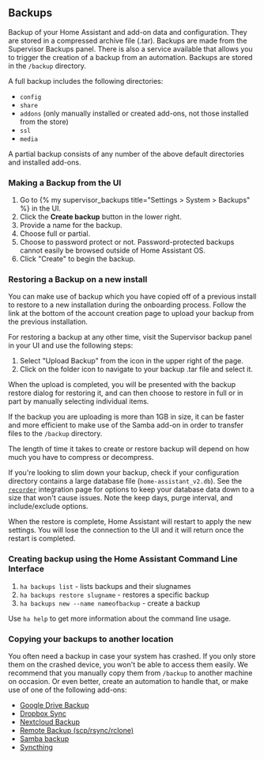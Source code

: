 ## Backups

Backup of your Home Assistant and add-on data and configuration. They are stored in a compressed archive file (.tar). Backups are made from the Supervisor Backups panel. There is also a service available that allows you to trigger the creation of a backup from an automation. Backups are stored in the `/backup` directory.

A full backup includes the following directories:

* `config`
* `share`
* `addons` (only manually installed or created add-ons, not those installed from the store)
* `ssl`
* `media`

A partial backup consists of any number of the above default directories and installed add-ons.

### Making a Backup from the UI

1. Go to {% my supervisor_backups title="Settings > System > Backups" %} in the UI.
2. Click the **Create backup** button in the lower right.
3. Provide a name for the backup.
4. Choose full or partial.
5. Choose to password protect or not. Password-protected backups cannot easily be browsed outside of Home Assistant OS.
6. Click "Create" to begin the backup.

### Restoring a Backup on a new install

You can make use of backup which you have copied off of a previous install to restore to a new installation during the onboarding process. Follow the link at the bottom of the account creation page to upload your backup from the previous installation.

For restoring a backup at any other time, visit the Supervisor backup panel in your UI and use the following steps:

1. Select "Upload Backup" from the icon in the upper right of the page.
2. Click on the folder icon to navigate to your backup .tar file and select it.

When the upload is completed, you will be presented with the backup restore dialog for restoring it, and can then choose to restore in full or in part by manually selecting individual items.

If the backup you are uploading is more than 1GB in size, it can be faster and more efficient to make use of the Samba add-on in order to transfer files to the `/backup` directory.

The length of time it takes to create or restore backup will depend on how much you have to compress or decompress.

If you're looking to slim down your backup, check if your configuration directory contains a large database file (`home-assistant_v2.db`). See the [`recorder`](/integrations/recorder/) integration page for options to keep your database data down to a size that won't cause issues. Note the keep days, purge interval, and include/exclude options.

When the restore is complete, Home Assistant will restart to apply the new settings. You will lose the connection to the UI and it will return once the restart is completed.

### Creating backup using the Home Assistant Command Line Interface

1. `ha backups list` - lists backups and their slugnames
2. `ha backups restore slugname` - restores a specific backup
3. `ha backups new --name nameofbackup` - create a backup

Use `ha help` to get more information about the command line usage.


### Copying your backups to another location

You often need a backup in case your system has crashed. If you only store them on the crashed device, you won't be able to access them easily. We recommend that you manually copy them from `/backup` to another machine on occasion. Or even better, create an automation to handle that, or make use of one of the following add-ons:

- [Google Drive Backup](https://github.com/sabeechen/hassio-google-drive-backup)
- [Dropbox Sync](https://github.com/danielwelch/hassio-dropbox-sync)
- [Nextcloud Backup](https://github.com/Sebclem/hassio-nextcloud-backup)
- [Remote Backup (scp/rsync/rclone)](https://github.com/ikifar2012/remote-backup-addon)
- [Samba backup](https://github.com/thomasmauerer/hassio-addons/tree/master/samba-backup)
- [Syncthing](https://github.com/Poeschl/Hassio-Addons/tree/main/syncthing)
